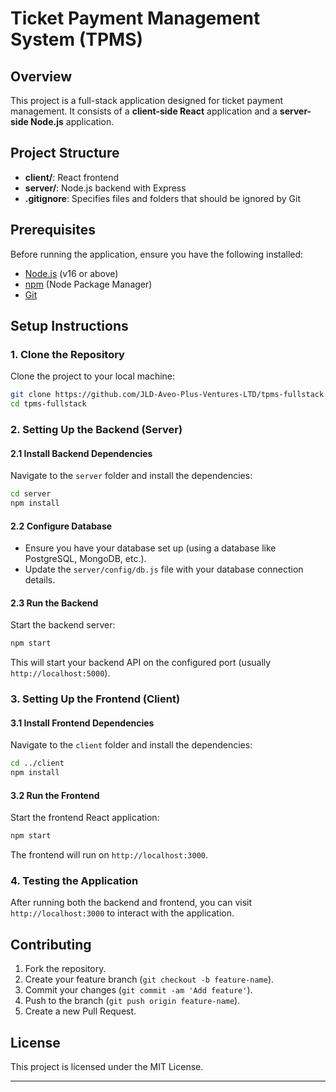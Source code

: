
# **Ticket Payment Management System (TPMS)**

## **Overview**
This project is a full-stack application designed for ticket payment management. It consists of a **client-side React** application and a **server-side Node.js** application.

## **Project Structure**
- **client/**: React frontend
- **server/**: Node.js backend with Express
- **.gitignore**: Specifies files and folders that should be ignored by Git

## **Prerequisites**
Before running the application, ensure you have the following installed:
- [Node.js](https://nodejs.org/) (v16 or above)
- [npm](https://www.npmjs.com/) (Node Package Manager)
- [Git](https://git-scm.com/)

## **Setup Instructions**

### 1. **Clone the Repository**
Clone the project to your local machine:
```bash
git clone https://github.com/JLD-Aveo-Plus-Ventures-LTD/tpms-fullstack.git
cd tpms-fullstack
```

### 2. **Setting Up the Backend (Server)**

#### 2.1 Install Backend Dependencies
Navigate to the `server` folder and install the dependencies:
```bash
cd server
npm install
```

#### 2.2 Configure Database
- Ensure you have your database set up (using a database like PostgreSQL, MongoDB, etc.).
- Update the `server/config/db.js` file with your database connection details.

#### 2.3 Run the Backend
Start the backend server:
```bash
npm start
```
This will start your backend API on the configured port (usually `http://localhost:5000`).

### 3. **Setting Up the Frontend (Client)**

#### 3.1 Install Frontend Dependencies
Navigate to the `client` folder and install the dependencies:
```bash
cd ../client
npm install
```

#### 3.2 Run the Frontend
Start the frontend React application:
```bash
npm start
```
The frontend will run on `http://localhost:3000`.

### 4. **Testing the Application**
After running both the backend and frontend, you can visit `http://localhost:3000` to interact with the application.

## **Contributing**
1. Fork the repository.
2. Create your feature branch (`git checkout -b feature-name`).
3. Commit your changes (`git commit -am 'Add feature'`).
4. Push to the branch (`git push origin feature-name`).
5. Create a new Pull Request.

## **License**
This project is licensed under the MIT License.

---
